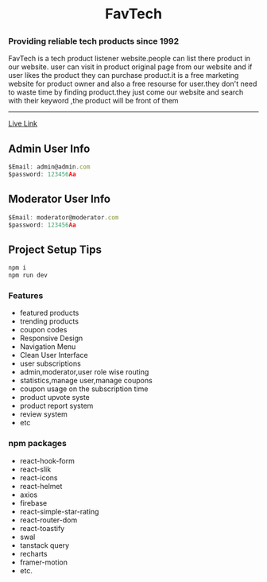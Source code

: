 # <h1 style="text-align:center ; padding:5px 10px">FavTech</h1>

<h3>Providing reliable tech products since 1992</h3>

<p>FavTech is a tech product listener website.people can list there product in our website. user can visit in product original page from our website and if user likes the product they can purchase product.it is a free marketing website for product owner and also a free resourse for user.they don't need to waste time by finding product.they just come our website and search with their keyword ,the product will be front of them</p>

<hr>

[Live Link](https://producthunt-lite.web.app/)

## Admin User Info

```javascript
$Email: admin@admin.com
$password: 123456Aa
```

## Moderator User Info

```javascript
$Email: moderator@moderator.com
$password: 123456Aa
```

## Project Setup Tips

```javascript
npm i
npm run dev
```

### Features

- featured products
- trending products
- coupon codes
- Responsive Design
- Navigation Menu
- Clean User Interface
- user subscriptions
- admin,moderator,user role wise routing
- statistics,manage user,manage coupons
- coupon usage on the subscription time
- product upvote syste
- product report system
- review system
- etc

### npm packages

- react-hook-form
- react-slik
- react-icons
- react-helmet
- axios
- firebase
- react-simple-star-rating
- react-router-dom
- react-toastify
- swal
- tanstack query
- recharts
- framer-motion
- etc.
